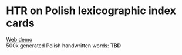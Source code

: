 # HTR on Polish lexicographic index cards

[Web demo](https:http://149.156.30.114:8503/)  
500k generated Polish handwritten words: **TBD**
